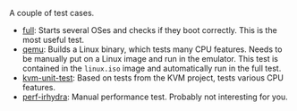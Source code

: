 A couple of test cases.

- [full](full/): Starts several OSes and checks if they boot correctly. This is
  the most useful test.
- [qemu](qemu/): Builds a Linux binary, which tests many CPU features. Needs to
  be manually put on a Linux image and run in the emulator. This test is
  contained in the `linux.iso` image and automatically run in the full test.
- [kvm-unit-test](kvm-unit-test/): Based on tests from the KVM project, tests
  various CPU features.
- [perf-irhydra](perf-irhydra/): Manual performance test. Probably not
  interesting for you.

